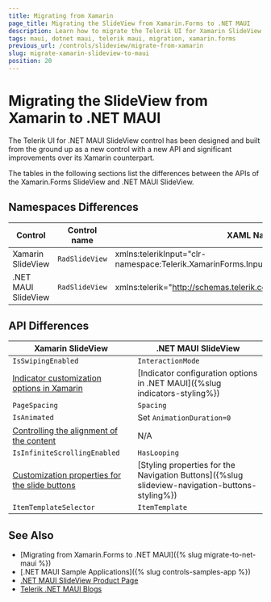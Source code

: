 ```yaml
---
title: Migrating from Xamarin
page_title: Migrating the SlideView from Xamarin.Forms to .NET MAUI
description: Learn how to migrate the Telerik UI for Xamarin SlideView to the Telerik UI for .NET MAUI framework by updating the namespaces and the incompatible NuGet packages.
tags: maui, dotnet maui, telerik maui, migration, xamarin.forms
previous_url: /controls/slideview/migrate-from-xamarin
slug: migrate-xamarin-slideview-to-maui
position: 20
---
```


# Migrating the SlideView from Xamarin to .NET MAUI  

The Telerik UI for .NET MAUI SlideView control has been designed and built from the ground up as a new control with a new API and significant improvements over its Xamarin counterpart.

The tables in the following sections list the differences between the APIs of the Xamarin.Forms SlideView and .NET MAUI SlideView.

## Namespaces Differences

| Control | Control name | XAML Namespcace | C# Namespace|
| --------------- | --------------- | --------------- | --------------- |
| Xamarin SlideView | `RadSlideView` | xmlns:telerikInput="clr-namespace:Telerik.XamarinForms.Input;assembly=Telerik.XamarinForms.Input" | using Telerik.XamarinForms.Input; | 
| .NET MAUI SlideView | `RadSlideView` | xmlns:telerik="http://schemas.telerik.com/2022/xaml/maui" | using Telerik.Maui.Controls; |


## API Differences

| Xamarin SlideView | .NET MAUI SlideView |
| ------------- | --------------- |
| `IsSwipingEnabled` | `InteractionMode` |
| [Indicator customization options in Xamarin](https://docs.telerik.com/devtools/xamarin/controls/slideview/customize-the-control#customizing-the-indicators)   | [Indicator configuration options in .NET MAUI]({%slug indicators-styling%}) |
| `PageSpacing` | `Spacing` |
| `IsAnimated` | Set `AnimationDuration=0` |
| [Controlling the alignment of the content](https://docs.telerik.com/devtools/xamarin/controls/slideview/customize-the-control#customizing-the-content-alignment) | N/A |
| `IsInfiniteScrollingEnabled` | `HasLooping` |
| [Customization properties for the slide buttons](https://docs.telerik.com/devtools/xamarin/controls/slideview/customize-the-control#customizing-the-slide-buttons) | [Styling properties for the Navigation Buttons]({%slug slideview-navigation-buttons-styling%}) |
| `ItemTemplateSelector` | `ItemTemplate` |

## See Also

* [Migrating from Xamarin.Forms to .NET MAUI]({% slug migrate-to-net-maui %})
* [.NET MAUI Sample Applications]({% slug controls-samples-app %})
* [.NET MAUI SlideView Product Page](https://www.telerik.com/maui-ui/slideview)
* [Telerik .NET MAUI Blogs](https://www.telerik.com/forums/maui?tagId=2058)

